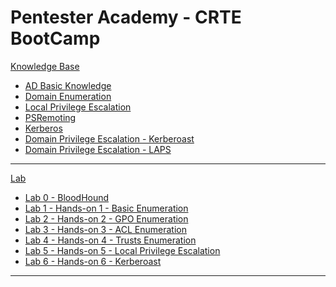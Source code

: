 # Pentester Academy - CRTE BootCamp

[Knowledge Base]()

  * [AD Basic Knowledge](n01-BasicKnowledge.md)
  * [Domain Enumeration](n02-DomainEnum.md)
  * [Local Privilege Escalation](n03-PrivilegeEsc.md)
  * [PSRemoting](n04-PSRemoting.md)
  * [Kerberos](n05-Kerberos.md)
  * [Domain Privilege Escalation - Kerberoast](n06-Kerberoast.md)
  * [Domain Privilege Escalation - LAPS](n07-LAPS.md)

- - - -

[Lab]()

  * [Lab 0 - BloodHound](l00-Bloodhound.md)
  * [Lab 1 - Hands-on 1 - Basic Enumeration](l01-Enum.md)
  * [Lab 2 - Hands-on 2 - GPO Enumeration](l02-GPOEnum.md)
  * [Lab 3 - Hands-on 3 - ACL Enumeration](l03-ACLEnum.md)
  * [Lab 4 - Hands-on 4 - Trusts Enumeration](l04-TrustsEnum.md)
  * [Lab 5 - Hands-on 5 - Local Privilege Escalation](l05-LocalPrivEsc.md)
  * [Lab 6 - Hands-on 6 - Kerberoast](l06-Kerberoast.md)

- - - - 
